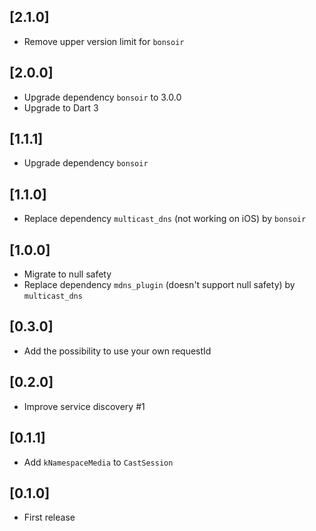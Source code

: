 ## [2.1.0]

* Remove upper version limit for `bonsoir`

## [2.0.0]

* Upgrade dependency `bonsoir` to 3.0.0
* Upgrade to Dart 3

## [1.1.1]

* Upgrade dependency `bonsoir`

## [1.1.0]

* Replace dependency `multicast_dns` (not working on iOS) by `bonsoir`

## [1.0.0]

* Migrate to null safety
* Replace dependency `mdns_plugin` (doesn't support null safety) by `multicast_dns`

## [0.3.0]

* Add the possibility to use your own requestId

## [0.2.0]

* Improve service discovery #1

## [0.1.1]

* Add `kNamespaceMedia` to `CastSession`

## [0.1.0]

* First release
